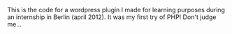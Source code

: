 This is the code for a wordpress plugin I made for learning purposes during an internship in Berlin (april 2012).
It was my first try of PHP! Don't judge me...
